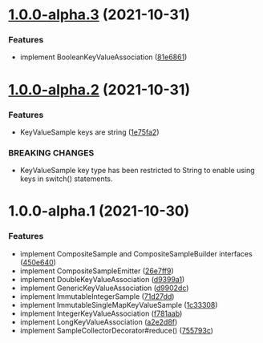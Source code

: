 # [1.0.0-alpha.3](https://github.com/giulioscattolin/sample/compare/v1.0.0-alpha.2...v1.0.0-alpha.3) (2021-10-31)


### Features

* implement BooleanKeyValueAssociation ([81e6861](https://github.com/giulioscattolin/sample/commit/81e6861b90a5b675f3b52453d38da678cd47826f))

# [1.0.0-alpha.2](https://github.com/giulioscattolin/sample/compare/v1.0.0-alpha.1...v1.0.0-alpha.2) (2021-10-31)


### Features

* KeyValueSample keys are string ([1e75fa2](https://github.com/giulioscattolin/sample/commit/1e75fa2217a1c7cb0b2476715788fe3c4b95cbf8))


### BREAKING CHANGES

* KeyValueSample key type has been restricted to String to enable using keys in switch() statements.

# 1.0.0-alpha.1 (2021-10-30)


### Features

* implement CompositeSample and CompositeSampleBuilder interfaces ([450e640](https://github.com/giulioscattolin/sample/commit/450e640b105cd24c3aa5f56f0b814c1f02ccea22))
* implement CompositeSampleEmitter ([26e7ff9](https://github.com/giulioscattolin/sample/commit/26e7ff914e6eca8ec23c6c497973911ea8458657))
* implement DoubleKeyValueAssociation ([d9399a1](https://github.com/giulioscattolin/sample/commit/d9399a163f00580735dcaab6bd14590d50dbac84))
* implement GenericKeyValueAssociation ([d9902dc](https://github.com/giulioscattolin/sample/commit/d9902dcfb6b6697d1654603b0dfee634a31c1d9e))
* implement ImmutableIntegerSample ([71d27dd](https://github.com/giulioscattolin/sample/commit/71d27dd22463191271b6894bbd3a9df91a4aa42c))
* implement ImmutableSingleMapKeyValueSample ([1c33308](https://github.com/giulioscattolin/sample/commit/1c33308bcf728fe9b40024c9b638d16f0df3cf91))
* implement IntegerKeyValueAssociation ([f781aab](https://github.com/giulioscattolin/sample/commit/f781aabd7af17471b03e114c02f2027c35af570f))
* implement LongKeyValueAssociation ([a2e2d8f](https://github.com/giulioscattolin/sample/commit/a2e2d8f318364ef9c30dca3fd93d2387844c1b93))
* implement SampleCollectorDecorator#reduce() ([755793c](https://github.com/giulioscattolin/sample/commit/755793cf383e5c1a61530ca6c9985a62b739d6c0))
